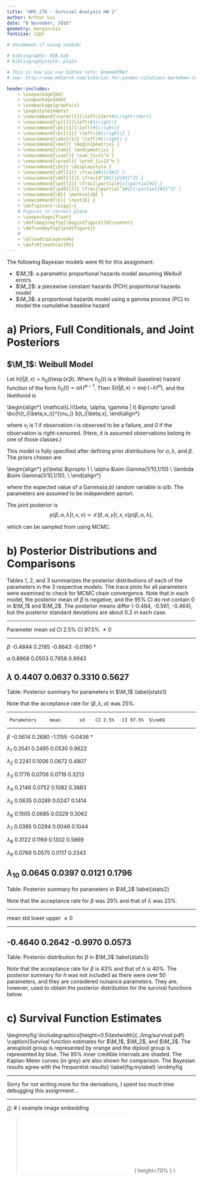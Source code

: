 ```yaml
---
title: "AMS 276 - Survival Analysis HW 2"
author: Arthur Lui
date: "8 November, 2016"
geometry: margin=1in
fontsize: 12pt

# Uncomment if using natbib:

# bibliography: BIB.bib
# bibliographystyle: plain 

# This is how you use bibtex refs: @nameOfRef
# see: http://www.mdlerch.com/tutorial-for-pandoc-citations-markdown-to-latex.html)

header-includes: 
    - \usepackage{bm}
    - \usepackage{bbm}
    - \usepackage{graphicx}
    - \pagestyle{empty}
    - \newcommand{\norm}[1]{\left\lVert#1\right\rVert}
    - \newcommand{\p}[1]{\left(#1\right)}
    - \newcommand{\bk}[1]{\left[#1\right]}
    - \newcommand{\bc}[1]{ \left\{#1\right\} }
    - \newcommand{\abs}[1]{ \left|#1\right| }
    - \newcommand{\mat}{ \begin{pmatrix} }
    - \newcommand{\tam}{ \end{pmatrix} }
    - \newcommand{\suml}{ \sum_{i=1}^n }
    - \newcommand{\prodl}{ \prod_{i=1}^n }
    - \newcommand{\ds}{ \displaystyle }
    - \newcommand{\df}[2]{ \frac{d#1}{d#2} }
    - \newcommand{\ddf}[2]{ \frac{d^2#1}{d{#2}^2} }
    - \newcommand{\pd}[2]{ \frac{\partial#1}{\partial#2} }
    - \newcommand{\pdd}[2]{ \frac{\partial^2#1}{\partial{#2}^2} }
    - \newcommand{\N}{ \mathcal{N} }
    - \newcommand{\E}{ \text{E} }
    - \def\given{~\bigg|~}
    # Figures in correct place
    - \usepackage{float}
    - \def\beginmyfig{\begin{figure}[H]\center}
    - \def\endmyfig{\end{figure}}
    # 
    - \allowdisplaybreaks
    - \def\M{\mathcal{M}}
---
```


The following Bayesian models were fit for this assignment: 

- $\M_1$: a parametric proportional hazards model assuming Weibull errors.
- $\M_2$: a piecewise constant hazards (PCH) proportional hazards model
- $\M_3$: a proportional hazards model using a gamma process (PC) to model the cumulative baseline hazard 

# a) Priors, Full Conditionals, and Joint Posteriors

## $\M_1$: Weibull Model

Let $h(t|\beta,x) = h_0(t)\exp(x'\beta)$. Where $h_0(t)$ is a Weibull (baseline) hazard function of the form $h_0(t) = \alpha \lambda t^{\alpha-1}$. Then $S(t|\beta,x) = \exp(-\lambda t^\alpha)$, and the likelihood is 

\begin{align*}
\mathcal{L}(\beta, \alpha, \gamma | t) &\propto \prodl \bc{h(t_i|\beta,x_i)}^{\nu_i} S(t_i|\beta,x),
\end{align*}

where $\nu_i$ is 1 if observation $i$ is observed to be a failure, and 0 if the observation is right-censored. (Here, it is assumed observations belong to one of those classes.)

This model is fully specified after defining prior distributions for $\alpha, \lambda$, and $\beta$. The priors chosen are

\begin{align*}
p(\beta) &\propto 1 \\
\alpha &\sim Gamma(1/10,1/10) \\
\lambda &\sim Gamma(1/10,1/10), \\
\end{align*}

where the expected value of a Gamma($a$,$b$) random variable is $a/b$. The parameters are assumed to be independent apriori.

The joint posterior is
$$ 
p(\beta,\alpha,\lambda|t,x,\nu) \propto  \mathcal{L}(\beta, \alpha, \gamma | t, x, \nu) p(\beta,\alpha,\lambda),
$$

which can be sampled from using MCMC.

# b) Posterior Distributions and Comparisons

Tables 1, 2, and 3 summarizes the posterior distributions of each of
the parameters in the 3 respective models. The trace plots for all
parameters were examined to check for MCMC chain
convergence. Note that in each model, the posterior mean of
$\beta$ is negative, and the 95% CI do not contain 0 in $\M_1$ and
$\M_2$. The posterior means differ (-0.484, -0.561, -0.464), but the posterior standard deviations are about 0.2 in each case.

---------------------------------------------------------------
  Parameter       mean       sd    CI 2.5%    CI 97.5%  $\ne0$
-----------   --------    ------  --------   --------- --------
$\beta$        -0.4844    0.2195   -0.8643   -0.0190     *

$\alpha$        0.8968    0.0503    0.7958    0.9943

$\lambda$       0.4407    0.0637    0.3310    0.5627
---------------------------------------------------------------

Table: Posterior summary for parameters in $\M_1$ \label{stats1}

Note that the acceptance rate for $(\beta,\lambda,\alpha)$ was 25%.

----------------------------------------------------------------
     Parameters     mean       sd    CI 2.5%   CI 97.5%  $\ne0$
--------------- --------  --------  -------- ---------- --------
$\beta$          -0.5614    0.2680   -1.1155    -0.0436     *

$\lambda_1$       0.3541    0.2495    0.0530    0.9622
 
$\lambda_2$       0.2241    0.1006    0.0672    0.4807

$\lambda_3$       0.1776    0.0706    0.0719    0.3213 

$\lambda_4$       0.2146    0.0752    0.1082    0.3883 

$\lambda_5$       0.0635    0.0289    0.0247    0.1414 

$\lambda_6$       0.1505    0.0685    0.0329    0.3062 

$\lambda_7$       0.0385    0.0294    0.0046    0.1044 

$\lambda_8$       0.3122    0.1169    0.1302    0.5869 

$\lambda_9$       0.0769    0.0575    0.0117    0.2343 

$\lambda_{10}$    0.0645    0.0397    0.0121    0.1796 
----------------------------------------------------------------

Table: Posterior summary for parameters in $\M_2$ \label{stats2}

Note that the acceptance rate for $\beta$ was 29% and that of $\lambda$ was 23%. 

----------------------------------------------
   mean       std     lower     upper  $\ne0$
-------    ------   -------   ------- --------
-0.4640    0.2642   -0.9970    0.0573
----------------------------------------------

Table: Posterior distribution for $\beta$ in $\M_3$ \label{stats3}

Note that the acceptance rate for $\beta$ is 43% and that of $h$ is 40%. The posterior summary for $h$ was not included as there were over 50 parameters, and they are considered nuisance parameters. They are, however, used to obtain the posterior distribution for the survival functions below.

# c) Survival Function Estimates
\beginmyfig
\includegraphics[height=0.5\textwidth]{../img/survival.pdf}
\caption{Survival function estimates for $\M_1$, $\M_2$, and $\M_3$. The aneuploid group is represented by orange and the
diploid group is represented by blue. The 95\% inner credible
intervals are shaded. The Kaplan-Meier curves (in grey) are
also shown for comparison. The Bayesian results agree with the
frequentist results}
\label{fig:mylabel}
\endmyfig

---

Sorry for not writing more for the derivations, I spent too much time debugging this assignment...

---


[//]: # ( example image embedding
\beginmyfig
\includegraphics[height=0.5\textwidth]{path/to/img/img.pdf}
\caption{some caption}
\label{fig:mylabel}
% reference by: \ref{fig:mylabel}
\endmyfig
)
[//]: # ( example image embedding
> ![some caption.\label{mylabel}](path/to/img/img.pdf){ height=70% }
)

[//]: # ( example two figs side-by-side
\begin{figure*}
  \begin{minipage}{.45\linewidth}
    \centering \includegraphics[height=1\textwidth]{img1.pdf}
    \caption{some caption}
    \label{fig:myLabel1}
  \end{minipage}\hfill
  \begin{minipage}{.45\linewidth}
    \centering \includegraphics[height=1\textwidth]{img2.pdf}
    \caption{some caption}
    \label{fig:myLabel2}
  \end{minipage}
\end{figure*}
)


[//]: # (Footnotes:)

[^1]: A common but alternate parameterization used for the extreme value distribution is 
$$
f_Y(y|\mu,\sigma) = \frac{1}{\sigma}\exp\bc{-\tx -\exp\p{-\tx}},~y\in\mathbb{R}
$$
where $\mu$ and $\sigma$ are location and scale parameters respectively.

